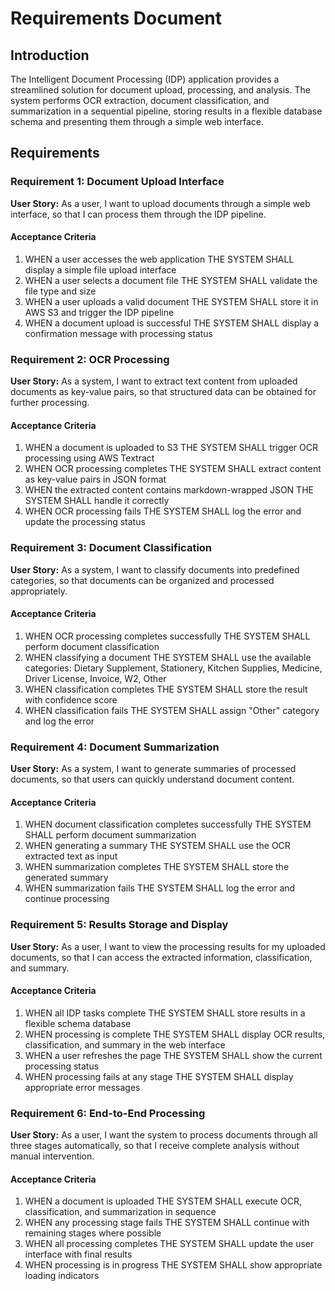 # Requirements Document

## Introduction

The Intelligent Document Processing (IDP) application provides a streamlined solution for document upload, processing, and analysis. The system performs OCR extraction, document classification, and summarization in a sequential pipeline, storing results in a flexible database schema and presenting them through a simple web interface.

## Requirements

### Requirement 1: Document Upload Interface
**User Story:** As a user, I want to upload documents through a simple web interface, so that I can process them through the IDP pipeline.

#### Acceptance Criteria
1. WHEN a user accesses the web application THE SYSTEM SHALL display a simple file upload interface
2. WHEN a user selects a document file THE SYSTEM SHALL validate the file type and size
3. WHEN a user uploads a valid document THE SYSTEM SHALL store it in AWS S3 and trigger the IDP pipeline
4. WHEN a document upload is successful THE SYSTEM SHALL display a confirmation message with processing status

### Requirement 2: OCR Processing
**User Story:** As a system, I want to extract text content from uploaded documents as key-value pairs, so that structured data can be obtained for further processing.

#### Acceptance Criteria
1. WHEN a document is uploaded to S3 THE SYSTEM SHALL trigger OCR processing using AWS Textract
2. WHEN OCR processing completes THE SYSTEM SHALL extract content as key-value pairs in JSON format
3. WHEN the extracted content contains markdown-wrapped JSON THE SYSTEM SHALL handle it correctly
4. WHEN OCR processing fails THE SYSTEM SHALL log the error and update the processing status

### Requirement 3: Document Classification
**User Story:** As a system, I want to classify documents into predefined categories, so that documents can be organized and processed appropriately.

#### Acceptance Criteria
1. WHEN OCR processing completes successfully THE SYSTEM SHALL perform document classification
2. WHEN classifying a document THE SYSTEM SHALL use the available categories: Dietary Supplement, Stationery, Kitchen Supplies, Medicine, Driver License, Invoice, W2, Other
3. WHEN classification completes THE SYSTEM SHALL store the result with confidence score
4. WHEN classification fails THE SYSTEM SHALL assign "Other" category and log the error

### Requirement 4: Document Summarization
**User Story:** As a system, I want to generate summaries of processed documents, so that users can quickly understand document content.

#### Acceptance Criteria
1. WHEN document classification completes successfully THE SYSTEM SHALL perform document summarization
2. WHEN generating a summary THE SYSTEM SHALL use the OCR extracted text as input
3. WHEN summarization completes THE SYSTEM SHALL store the generated summary
4. WHEN summarization fails THE SYSTEM SHALL log the error and continue processing

### Requirement 5: Results Storage and Display
**User Story:** As a user, I want to view the processing results for my uploaded documents, so that I can access the extracted information, classification, and summary.

#### Acceptance Criteria
1. WHEN all IDP tasks complete THE SYSTEM SHALL store results in a flexible schema database
2. WHEN processing is complete THE SYSTEM SHALL display OCR results, classification, and summary in the web interface
3. WHEN a user refreshes the page THE SYSTEM SHALL show the current processing status
4. WHEN processing fails at any stage THE SYSTEM SHALL display appropriate error messages

### Requirement 6: End-to-End Processing
**User Story:** As a user, I want the system to process documents through all three stages automatically, so that I receive complete analysis without manual intervention.

#### Acceptance Criteria
1. WHEN a document is uploaded THE SYSTEM SHALL execute OCR, classification, and summarization in sequence
2. WHEN any processing stage fails THE SYSTEM SHALL continue with remaining stages where possible
3. WHEN all processing completes THE SYSTEM SHALL update the user interface with final results
4. WHEN processing is in progress THE SYSTEM SHALL show appropriate loading indicators
